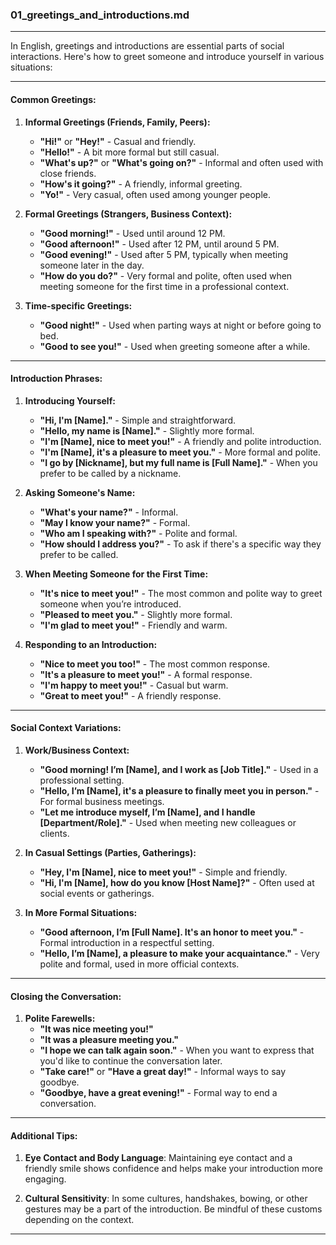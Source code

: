 ### **01_greetings_and_introductions.md**

---

In English, greetings and introductions are essential parts of social interactions. Here's how to greet someone and introduce yourself in various situations:

---

#### **Common Greetings:**

1. **Informal Greetings (Friends, Family, Peers):**
   - **"Hi!"** or **"Hey!"** - Casual and friendly.
   - **"Hello!"** - A bit more formal but still casual.
   - **"What's up?"** or **"What's going on?"** - Informal and often used with close friends.
   - **"How's it going?"** - A friendly, informal greeting.
   - **"Yo!"** - Very casual, often used among younger people.
   
2. **Formal Greetings (Strangers, Business Context):**
   - **"Good morning!"** - Used until around 12 PM.
   - **"Good afternoon!"** - Used after 12 PM, until around 5 PM.
   - **"Good evening!"** - Used after 5 PM, typically when meeting someone later in the day.
   - **"How do you do?"** - Very formal and polite, often used when meeting someone for the first time in a professional context.

3. **Time-specific Greetings:**
   - **"Good night!"** - Used when parting ways at night or before going to bed.
   - **"Good to see you!"** - Used when greeting someone after a while.

---

#### **Introduction Phrases:**

1. **Introducing Yourself:**
   - **"Hi, I'm [Name]."** - Simple and straightforward.
   - **"Hello, my name is [Name]."** - Slightly more formal.
   - **"I'm [Name], nice to meet you!"** - A friendly and polite introduction.
   - **"I'm [Name], it's a pleasure to meet you."** - More formal and polite.
   - **"I go by [Nickname], but my full name is [Full Name]."** - When you prefer to be called by a nickname.

2. **Asking Someone's Name:**
   - **"What's your name?"** - Informal.
   - **"May I know your name?"** - Formal.
   - **"Who am I speaking with?"** - Polite and formal.
   - **"How should I address you?"** - To ask if there's a specific way they prefer to be called.

3. **When Meeting Someone for the First Time:**
   - **"It's nice to meet you!"** - The most common and polite way to greet someone when you’re introduced.
   - **"Pleased to meet you."** - Slightly more formal.
   - **"I'm glad to meet you!"** - Friendly and warm.

4. **Responding to an Introduction:**
   - **"Nice to meet you too!"** - The most common response.
   - **"It's a pleasure to meet you!"** - A formal response.
   - **"I'm happy to meet you!"** - Casual but warm.
   - **"Great to meet you!"** - A friendly response.

---

#### **Social Context Variations:**

1. **Work/Business Context:**
   - **"Good morning! I’m [Name], and I work as [Job Title]."** - Used in a professional setting.
   - **"Hello, I’m [Name], it's a pleasure to finally meet you in person."** - For formal business meetings.
   - **"Let me introduce myself, I’m [Name], and I handle [Department/Role]."** - Used when meeting new colleagues or clients.

2. **In Casual Settings (Parties, Gatherings):**
   - **"Hey, I'm [Name], nice to meet you!"** - Simple and friendly.
   - **"Hi, I'm [Name], how do you know [Host Name]?"** - Often used at social events or gatherings.

3. **In More Formal Situations:**
   - **"Good afternoon, I’m [Full Name]. It's an honor to meet you."** - Formal introduction in a respectful setting.
   - **"Hello, I’m [Name], a pleasure to make your acquaintance."** - Very polite and formal, used in more official contexts.

---

#### **Closing the Conversation:**

1. **Polite Farewells:**
   - **"It was nice meeting you!"**
   - **"It was a pleasure meeting you."**
   - **"I hope we can talk again soon."** - When you want to express that you'd like to continue the conversation later.
   - **"Take care!"** or **"Have a great day!"** - Informal ways to say goodbye.
   - **"Goodbye, have a great evening!"** - Formal way to end a conversation.

---

#### **Additional Tips:**

1. **Eye Contact and Body Language**: Maintaining eye contact and a friendly smile shows confidence and helps make your introduction more engaging.
   
2. **Cultural Sensitivity**: In some cultures, handshakes, bowing, or other gestures may be a part of the introduction. Be mindful of these customs depending on the context.

---
